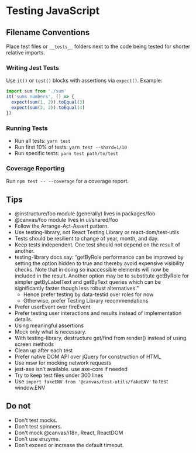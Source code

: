 # Testing JavaScript

## Filename Conventions
Place test files or `__tests__` folders next to the code being tested for shorter relative imports.

### Writing Jest Tests
Use `it()` or `test()` blocks with assertions via `expect()`. Example:
  ```js
  import sum from './sum'
  it('sums numbers', () => {
    expect(sum(1, 2)).toEqual(3)
    expect(sum(2, 2)).toEqual(4)
  })
  ```

### Running Tests
- Run all tests: `yarn test`
- Run first 10% of tests: `yarn test --shard=1/10`
- Run specific tests: `yarn test path/to/test`

### Coverage Reporting
Run `npm test -- --coverage` for a coverage report.

## Tips
* @instructure/foo module (generally) lives in packages/foo
* @canvas/foo module lives in ui/shared/foo
* Follow the Arrange-Act-Assert pattern.
* Use testing-library, not React Testing Library or react-dom/test-utils
* Tests should be resilient to change of year, month, and day.
* Keep tests independent. One test should not depend on the result of another.
* testing-library docs say: “getByRole performance can be improved by setting the option hidden to true and thereby avoid expensive visibility checks. Note that in doing so inaccessible elements will now be included in the result. Another option may be to substitute getByRole for simpler getByLabelText and getByText queries which can be significantly faster though less robust alternatives.”
  * Hence prefer testing by data-testid over roles for now
  * Otherwise, prefer Testing Library recommendations
* Prefer userEvent over fireEvent
* Prefer testing user interactions and results instead of implementation details.
* Using meaningful assertions
* Mock only what is necessary.
* With testing-library, destructure get/find from render() instead of using screen methods
* Clean up after each test
* Prefer native DOM API over jQuery for construction of HTML
* Use msw for mocking network requests
* jest-axe isn’t available. use axe-core if needed
* Try to keep test files under 300 lines
* Use `import fakeENV from '@canvas/test-utils/fakeENV'` to test window.ENV

## Do not
* Don't test mocks.
* Don't test spinners.
* Don't mock @canvas/i18n, React, ReactDOM
* Don’t use enzyme.
* Don’t exceed or increase the default timeout.
